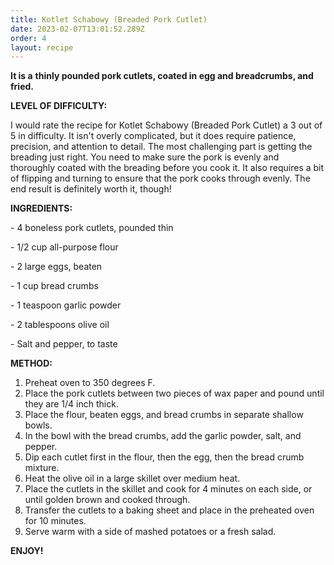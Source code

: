```yaml
---
title: Kotlet Schabowy (Breaded Pork Cutlet)
date: 2023-02-07T13:01:52.289Z
order: 4
layout: recipe
---
```

**It is a** **thinly pounded pork cutlets, coated in egg and breadcrumbs, and fried.**

**LEVEL OF DIFFICULTY:**

I would rate the recipe for Kotlet Schabowy (Breaded Pork Cutlet) a 3 out of 5 in difficulty. It isn't overly complicated, but it does require patience, precision, and attention to detail. The most challenging part is getting the breading just right. You need to make sure the pork is evenly and thoroughly coated with the breading before you cook it. It also requires a bit of flipping and turning to ensure that the pork cooks through evenly. The end result is definitely worth it, though!

**INGREDIENTS:**

\- 4 boneless pork cutlets, pounded thin 

\- 1/2 cup all-purpose flour 

\- 2 large eggs, beaten 

\- 1 cup bread crumbs 

\- 1 teaspoon garlic powder 

\- 2 tablespoons olive oil 

\- Salt and pepper, to taste 

**METHOD:**

1. Preheat oven to 350 degrees F. 
2. Place the pork cutlets between two pieces of wax paper and pound until they are 1/4 inch thick. 
3. Place the flour, beaten eggs, and bread crumbs in separate shallow bowls. 
4. In the bowl with the bread crumbs, add the garlic powder, salt, and pepper. 
5. Dip each cutlet first in the flour, then the egg, then the bread crumb mixture. 
6. Heat the olive oil in a large skillet over medium heat. 
7. Place the cutlets in the skillet and cook for 4 minutes on each side, or until golden brown and cooked through. 
8. Transfer the cutlets to a baking sheet and place in the preheated oven for 10 minutes.
9. Serve warm with a side of mashed potatoes or a fresh salad.

**ENJOY!**